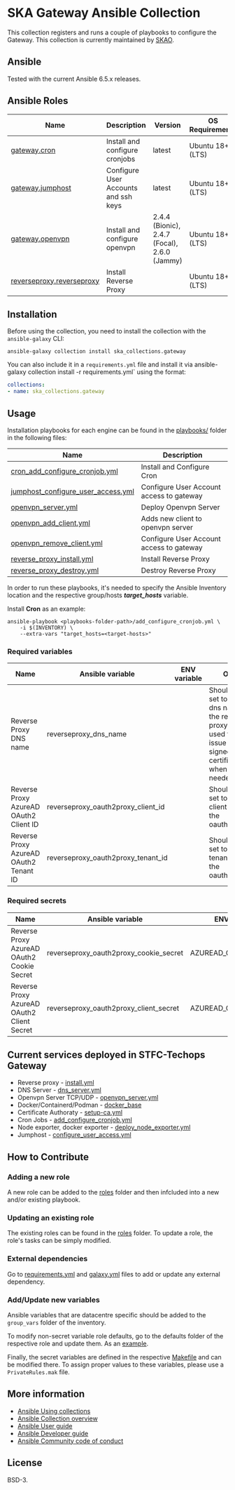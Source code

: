 # SKA Gateway Ansible Collection

This collection registers and runs a couple of playbooks to configure the Gateway.
This collection is currently maintained by [SKAO](https://www.skao.int/).

## Ansible

Tested with the current Ansible 6.5.x releases.

## Ansible Roles
| Name | Description | Version | OS Requirements | Dependencies |
| ---- | ----------- | ------- | --- | ---|
| [gateway.cron](./roles/cron) | Install and configure cronjobs | latest | Ubuntu 18+ (LTS) | 
| [gateway.jumphost](./roles/cron) | Configure User Accounts and ssh keys | latest | Ubuntu 18+ (LTS) | 
| [gateway.openvpn](./roles/openvpn) | Install and configure openvpn | 2.4.4 (Bionic), 2.4.7 (Focal), 2.6.0 (Jammy) | Ubuntu 18+ (LTS) | -
| [reverseproxy.reverseproxy](./roles/reverseproxy) | Install Reverse Proxy | | Ubuntu 18+ (LTS) | |

## Installation


Before using the collection, you need to install the collection with the `ansible-galaxy` CLI:

    ansible-galaxy collection install ska_collections.gateway

You can also include it in a `requirements.yml` file and install it via ansible-galaxy collection install -r requirements.yml` using the format:

```yaml
collections:
- name: ska_collections.gateway
```

## Usage

Installation playbooks for each engine can be found in the [playbooks/](./playbooks) folder in the following files:

| Name | Description |
| ---- | ----------- |
| [cron_add_configure_cronjob.yml](./playbooks/add_configure_cronjob.yml) | Install and Configure Cron |
| [jumphost_configure_user_access.yml](./playbooks/configure_user_access.yml) | Configure User Account access to gateway |
| [openvpn_server.yml](./playbooks/openvpn_server.yml) | Deploy Openvpn Server |
| [openvpn_add_client.yml](./playbooks/openvpn_add_client.yml) | Adds new client to openvpn server |
| [openvpn_remove_client.yml](./playbooks/openvpn_remove_client.yml) | Configure User Account access to gateway |
| [reverse_proxy_install.yml](./playbooks/install.yml) | Install Reverse Proxy  |
| [reverse_proxy_destroy.yml](./playbooks/destroy.yml) | Destroy Reverse Proxy  |


In order to run these playbooks, it's needed to specify the Ansible Inventory location and the respective group/hosts ***target_hosts*** variable.

Install **Cron** as an example:
```
ansible-playbook <playbooks-folder-path>/add_configure_cronjob.yml \
	-i $(INVENTORY) \
	--extra-vars "target_hosts=<target-hosts>"
```

### Required variables

| Name | Ansible variable | ENV variable | Obs |
| ---- | ----------- | ----- | ----- |
| Reverse Proxy DNS name | reverseproxy_dns_name | | Should be set to the dns name of the reverse proxy (also used to issue self-signed certificates when needed) |
| Reverse Proxy AzureAD OAuth2 Client ID | reverseproxy_oauth2proxy_client_id | | Should be set to the client id of the oauth2proxy |
| Reverse Proxy AzureAD OAuth2 Tenant ID | reverseproxy_oauth2proxy_tenant_id | | Should be set to the tenant id of the oauth2proxy |


### Required secrets

| Name | Ansible variable | ENV variable | Obs |
| ---- | ----------- | ------------ | ----- |
| Reverse Proxy AzureAD OAuth2 Cookie Secret | reverseproxy_oauth2proxy_cookie_secret | AZUREAD_COOKIE_SECRET | Should be set to the cookie secret used for the oauth2proxy |
| Reverse Proxy AzureAD OAuth2 Client Secret | reverseproxy_oauth2proxy_client_secret | AZUREAD_CLIENT_SECRET | Should be set to the client secret used for the oauth2proxy |

## Current services deployed in STFC-Techops Gateway

- Reverse proxy - [install.yml](roles/reverseproxy/playbooks/install.yml)
- DNS Server - [dns_server.yml](roles/dns/playbooks/dns_server.yml)
- Openvpn Server TCP/UDP - [openvpn_server.yml](roles/openvpn/playbooks/openvpn_server.yml)
- Docker/Containerd/Podman - [docker_base](roles/docker_base)
- Certificate Authoraty - [setup-ca.yml](roles/instance_common/playbooks/setup-ca.yml)
- Cron Jobs - [add_configure_cronjob.yml](./playbooks/add_configure_cronjob.yml)
- Node exporter, docker exporter - [deploy_node_exporter.yml](roles/monitoring/playbooks/deploy_node_exporter.yml)
- Jumphost - [configure_user_access.yml](./playbooks/configure_user_access.yml)


## How to Contribute

### Adding a new role
A new role can be added to the [roles](./roles/) folder and then infcluded into a new and/or existing playbook.

### Updating an existing role
The existing roles can be found in the [roles](./roles/) folder. To update a role, the role's tasks can be simply modified.

### External dependencies
Go to [requirements.yml](../../../requirements.yml) and [galaxy.yml](./galaxy.yml) files to add or update any external dependency.

### Add/Update new variables
Ansible variables that are datacentre specific should be added to the `group_vars` folder of the inventory.

To modify non-secret variable role defaults, go to the defaults folder of the respective role and update them. As an [example](./roles/cron/defaults/main.yml).

Finally, the secret variables are defined in the respective [Makefile](../../../resources/jobs/gateway.mk) and can be modified there. To assign proper values to these variables, please use a `PrivateRules.mak` file.

## More information

- [Ansible Using collections](https://docs.ansible.com/ansible/latest/user_guide/collections_using.html)
- [Ansible Collection overview](https://github.com/ansible-collections/overview)
- [Ansible User guide](https://docs.ansible.com/ansible/latest/user_guide/index.html)
- [Ansible Developer guide](https://docs.ansible.com/ansible/latest/dev_guide/index.html)
- [Ansible Community code of conduct](https://docs.ansible.com/ansible/latest/community/code_of_conduct.html)
## License

BSD-3.
